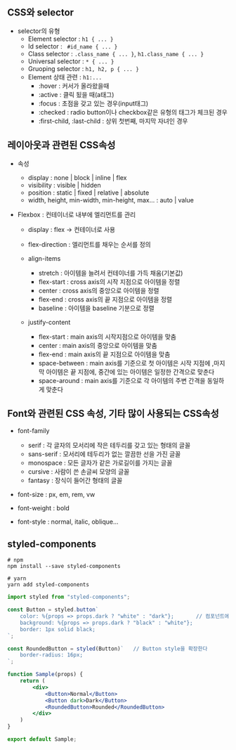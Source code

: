 ## CSS와 selector
- selector의 유형
    - Element selector : `h1 { ... }`
    - Id selector : ` #id_name { ... }`
    - Class selector : `.class_name { ... }`, `h1.class_name { ... }`
    - Universal selector : `* { ... }`
    - Gruoping selector : `h1, h2, p { ... }`
    - Element 상태 관련 : `h1:...`
        - :hover : 커서가 올라왔을때
        - :active : 클릭 됬을 때(a태그)
        - :focus : 초점을 갖고 있는 경우(input태그)
        - :checked : radio button이나 checkbox같은 유형의 태그가 체크된 경우
        - :first-child, :last-child : 상위 첫번째, 마지막 자녀인 경우
        

## 레이아웃과 관련된 CSS속성
- 속성
    - display : none | block | inline | flex
    - visibility : visible | hidden
    - position : static | fixed | relative | absolute
    - width, height, min-width, min-height, max... : auto | value

- Flexbox : 컨테이너로 내부에 엘리먼트를 관리
    - display : flex -> 컨테이너로 사용
    - flex-direction : 엘리먼트를 채우는 순서를 정의
    - align-items
        - stretch : 아이템을 늘려서 컨테이너를 가득 채움(기본값)
        - flex-start : cross axis의 시작 지점으로 아이템을 정렬
        - center : cross axis의 중앙으로 아이템을 정렬
        - flex-end : cross axis의 끝 지점으로 아이템을 정렬
        - baseline : 아이템을 baseline 기분으로 정렬

    - justify-content
        - flex-start : main axis의 시작지점으로 아이템을 맞춤
        - center : main axis의 중앙으로 아이템을 맞춤
        - flex-end : main axis의 끝 지점으로 아이템을 맞춤
        - space-between : main axis를 기준으로 첫 아이템은 시작 지점에 ,마지막 아이템은 끝 지점에, 중간에 있는 아이템은 일정한 간격으로 맞춘다
        - space-around : main axis를 기준으로 각 아이템의 주변 간격을 동일하게 맞춘다



## Font와 관련된 CSS 속성, 기타 많이 사용되는 CSS속성
- font-family
    - serif : 각 글자의 모서리에 작은 테두리를 갖고 있는 형태의 글꼴
    - sans-serif : 모서리에 테두리가 없는 깔끔한 선을 가진 글꼴
    - monospace : 모든 글자가 같은 가로길이를 가지는 글꼴
    - cursive : 사람이 쓴 손글씨 모양의 글꼴
    - fantasy : 장식이 들어간 형태의 글꼴

- font-size : px, em, rem, vw
- font-weight : bold
- font-style : normal, italic, oblique...

## styled-components
```
# npm
npm install --save styled-components

# yarn
yarn add styled-components
```

```jsx
import styled from "styled-components";

const Button = styled.button`
    color: %{props => props.dark ? "white" : "dark"};       // 컴포넌트에서 사용하는 props를 의미
    background: %{props => props.dark ? "black" : "white"};
    border: 1px solid black;
`;

const RoundedButton = styled(Button)`   // Button style을 확장한다
    border-radius: 16px;
`;

function Sample(props) {
    return (
        <div>
            <Button>Normal</Button>
            <Button dark>Dark</Button>
            <RoundedButton>Rounded</RoundedButton>
        </div>
    )
}

export default Sample;
```

